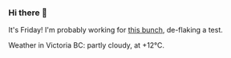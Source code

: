 ### Hi there :wave:

It's Friday! I'm probably working for [this bunch](https://github.com/kohofinancial), de-flaking a test.

Weather in Victoria BC: partly cloudy, at +12°C.
